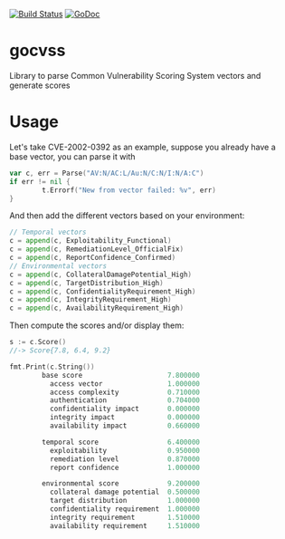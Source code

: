 [![Build Status](https://travis-ci.org/attwad/gocvss.svg?branch=master)](https://travis-ci.org/attwad/gocvss)
[![GoDoc](https://godoc.org/github.com/attwad/gocvss?status.png)](https://godoc.org/github.com/attwad/gocvss)

gocvss
======

Library to parse Common Vulnerability Scoring System vectors and generate scores

Usage
=====

Let's take CVE-2002-0392 as an example, suppose you already have a base vector, you can parse it with
```go
var c, err = Parse("AV:N/AC:L/Au:N/C:N/I:N/A:C")
if err != nil {
		t.Errorf("New from vector failed: %v", err)
}
```
And then add the different vectors based on your environment:
```go
// Temporal vectors
c = append(c, Exploitability_Functional)
c = append(c, RemediationLevel_OfficialFix)
c = append(c, ReportConfidence_Confirmed)
// Environmental vectors
c = append(c, CollateralDamagePotential_High)
c = append(c, TargetDistribution_High)
c = append(c, ConfidentialityRequirement_High)
c = append(c, IntegrityRequirement_High)
c = append(c, AvailabilityRequirement_High)
```
Then compute the scores and/or display them:
```go
s := c.Score()
//-> Score{7.8, 6.4, 9.2}

fmt.Print(c.String())
        base score                     7.800000
          access vector                1.000000
          access complexity            0.710000
          authentication               0.704000
          confidentiality impact       0.000000
          integrity impact             0.000000
          availability impact          0.660000

        temporal score                 6.400000
          exploitability               0.950000
          remediation level            0.870000
          report confidence            1.000000

        environmental score            9.200000
          collateral damage potential  0.500000
          target distribution          1.000000
          confidentiality requirement  1.000000
          integrity requirement        1.510000
          availability requirement     1.510000
```
